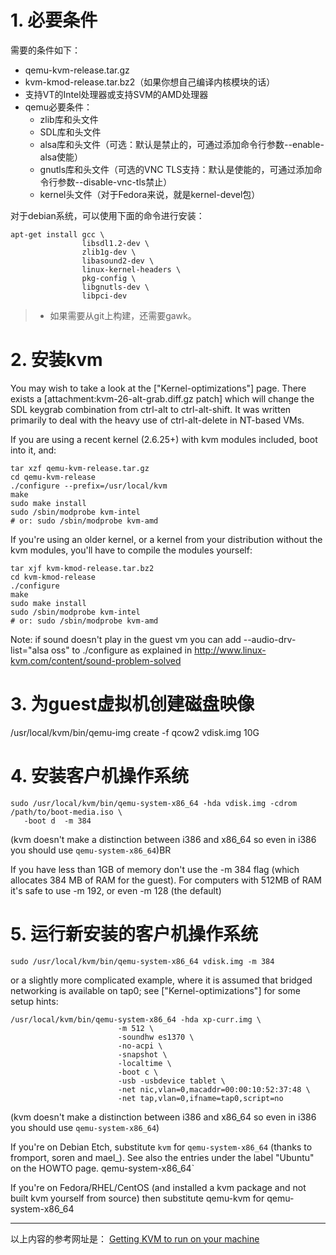 # 1. 必要条件

需要的条件如下：

* qemu-kvm-release.tar.gz
* kvm-kmod-release.tar.bz2（如果你想自己编译内核模块的话）
* 支持VT的Intel处理器或支持SVM的AMD处理器
* qemu必要条件：
    - zlib库和头文件
    - SDL库和头文件
    - alsa库和头文件（可选：默认是禁止的，可通过添加命令行参数--enable-alsa使能）
    - gnutls库和头文件（可选的VNC TLS支持：默认是使能的，可通过添加命令行参数--disable-vnc-tls禁止）
    - kernel头文件（对于Fedora来说，就是kernel-devel包）

对于debian系统，可以使用下面的命令进行安装：

    apt-get install gcc \
                    libsdl1.2-dev \
                    zlib1g-dev \
                    libasound2-dev \
                    linux-kernel-headers \
                    pkg-config \
                    libgnutls-dev \
                    libpci-dev

> * 如果需要从git上构建，还需要gawk。

# 2. 安装kvm

You may wish to take a look at the ["Kernel-optimizations"] page. There exists a [attachment:kvm-26-alt-grab.diff.gz patch] which will change the SDL keygrab combination from ctrl-alt to ctrl-alt-shift. It was written primarily to deal with the heavy use of ctrl-alt-delete in NT-based VMs.

If you are using a recent kernel (2.6.25+) with kvm modules included, boot into it, and:

    tar xzf qemu-kvm-release.tar.gz
    cd qemu-kvm-release
    ./configure --prefix=/usr/local/kvm
    make
    sudo make install
    sudo /sbin/modprobe kvm-intel
    # or: sudo /sbin/modprobe kvm-amd

If you're using an older kernel, or a kernel from your distribution without the kvm modules, you'll have to compile the modules yourself:

    tar xjf kvm-kmod-release.tar.bz2
    cd kvm-kmod-release 
    ./configure
    make 
    sudo make install 
    sudo /sbin/modprobe kvm-intel 
    # or: sudo /sbin/modprobe kvm-amd

Note: if sound doesn't play in the guest vm you can add --audio-drv-list="alsa oss" to ./configure as explained in http://www.linux-kvm.com/content/sound-problem-solved

# 3. 为guest虚拟机创建磁盘映像

/usr/local/kvm/bin/qemu-img create -f qcow2 vdisk.img 10G

# 4. 安装客户机操作系统

    sudo /usr/local/kvm/bin/qemu-system-x86_64 -hda vdisk.img -cdrom /path/to/boot-media.iso \ 
       -boot d  -m 384

(kvm doesn't make a distinction between i386 and x86_64 so even in i386 you should use `qemu-system-x86_64`)BR

If you have less than 1GB of memory don't use the -m 384 flag (which allocates 384 MB of RAM for the guest). For computers with 512MB of RAM it's safe to use -m 192, or even -m 128 (the default)

# 5. 运行新安装的客户机操作系统

    sudo /usr/local/kvm/bin/qemu-system-x86_64 vdisk.img -m 384

or a slightly more complicated example, where it is assumed that bridged networking is available on tap0; see ["Kernel-optimizations"] for some setup hints:

    /usr/local/kvm/bin/qemu-system-x86_64 -hda xp-curr.img \
                            -m 512 \
                            -soundhw es1370 \ 
                            -no-acpi \
                            -snapshot \
                            -localtime \
                            -boot c \
                            -usb -usbdevice tablet \ 
                            -net nic,vlan=0,macaddr=00:00:10:52:37:48 \
                            -net tap,vlan=0,ifname=tap0,script=no

(kvm doesn't make a distinction between i386 and x86_64 so even in i386 you should use `qemu-system-x86_64`)

If you're on Debian Etch, substitute `kvm` for `qemu-system-x86_64` (thanks to fromport, soren and mael_). See also the entries under the label "Ubuntu" on the HOWTO page. qemu-system-x86_64`

If you're on Fedora/RHEL/CentOS (and installed a kvm package and not built kvm yourself from source) then substitute qemu-kvm for qemu-system-x86_64

---
以上内容的参考网址是： [Getting KVM to run on your machine](https://www.linux-kvm.org/page/RunningKVM)